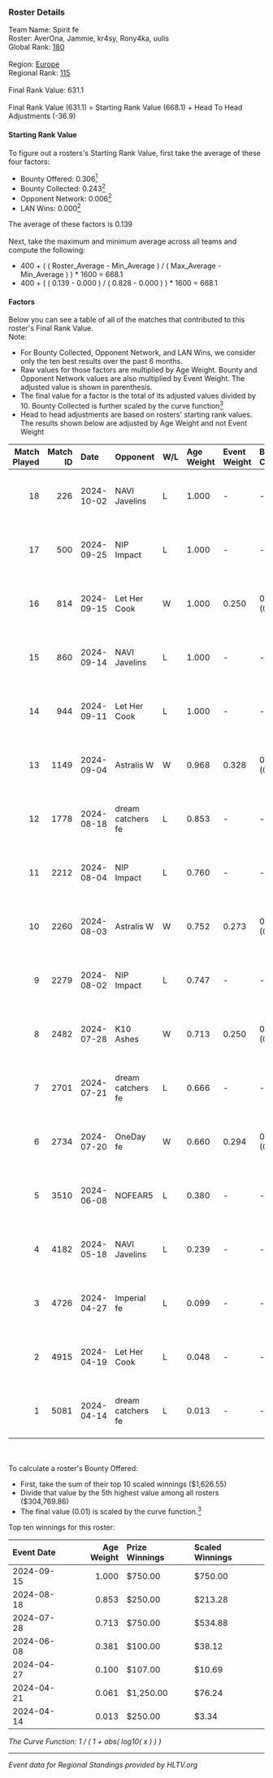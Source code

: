 ### Roster Details<br />
Team Name: Spirit fe<br />
Roster: AverOna, Jammie, kr4sy, Rony4ka, uulis<br />
Global Rank: [180](../../standings_global_2024_10_09.md)<br />
<br />
Region: [Europe]( ../../standings_europe_2024_10_09.md)<br />
Regional Rank: [115]( ../../standings_europe_2024_10_09.md)<br />
<br />
Final Rank Value:  631.1<br />
<br />
Final Rank Value (631.1) = Starting Rank Value (668.1) + Head To Head Adjustments (-36.9)<br />

#### Starting Rank Value<br />
To figure out a rosters's Starting Rank Value, first take the average of these four factors:<br />
- Bounty Offered: 0.306[<sup>1</sup>](#table2)
- Bounty Collected: 0.243[<sup>2</sup>](#table1)
- Opponent Network: 0.006[<sup>2</sup>](#table1)
- LAN Wins: 0.000[<sup>2</sup>](#table1)

The average of these factors is 0.139<br />
<br />
Next, take the maximum and minimum average across all teams and compute the following:<br />
- 400 + ( ( Roster_Average - Min_Average ) / ( Max_Average - Min_Average ) ) * 1600 = 668.1
- 400 + ( ( 0.139 - 0.000 ) / ( 0.828 - 0.000 ) ) * 1600 = 668.1


#### Factors<br />
Below you can see a table of all of the matches that contributed to this roster's Final Rank Value.<br />
Note:<br />

- For Bounty Collected, Opponent Network, and LAN Wins, we consider only the ten best results over the past 6 months.
- Raw values for those factors are multiplied by Age Weight. Bounty and Opponent Network values are also multiplied by Event Weight. The adjusted value is shown in parenthesis.
- The final value for a factor is the total of its adjusted values divided by 10. Bounty Collected is further scaled by the curve function[<sup>3</sup>](#curveFunction)
- Head to head adjustments are based on rosters' starting rank values. The results shown below are adjusted by Age Weight and not Event Weight
<span id="table1"></span><br />


| Match Played | Match ID | Date       | Opponent          | W/L | Age Weight | Event Weight | Bounty Collected | Opponent Network | LAN Wins  | H2H Adj. | Roster                                   |
| -: | -: | :- | :- | :- | :- | :- | :- | :- | :- | -: | :- |
|           18 |      226 | 2024-10-02 | NAVI Javelins     | L   | 1.000      | -            | -                | -                | -         |    -8.69 | AverOna, Jammie, kr4sy, Rony4ka, uulis   |
|           17 |      500 | 2024-09-25 | NIP Impact        | L   | 1.000      | -            | -                | -                | -         |   -12.65 | AverOna, Jammie, kr4sy, Rony4ka, uulis   |
|           16 |      814 | 2024-09-15 | Let Her Cook      | W   | 1.000      | 0.250        | 0.029 (0.007)    | 0.101 (0.025)    | 0 (0.000) |    21.01 | AverOna, Jammie, kr4sy, Rony4ka, uulis   |
|           15 |      860 | 2024-09-14 | NAVI Javelins     | L   | 1.000      | -            | -                | -                | -         |   -10.61 | AverOna, Jammie, kr4sy, Rony4ka, uulis   |
|           14 |      944 | 2024-09-11 | Let Her Cook      | L   | 1.000      | -            | -                | -                | -         |   -10.51 | AverOna, Jammie, kr4sy, Rony4ka, uulis   |
|           13 |     1149 | 2024-09-04 | Astralis W        | W   | 0.968      | 0.328        | 0.000 (0.000)    | 0.069 (0.022)    | 0 (0.000) |    13.49 | AverOna, Jammie, kr4sy, Rony4ka, uulis   |
|           12 |     1778 | 2024-08-18 | dream catchers fe | L   | 0.853      | -            | -                | -                | -         |   -10.27 | AverOna, Jammie, kr4sy, Rony4ka, uulis   |
|           11 |     2212 | 2024-08-04 | NIP Impact        | L   | 0.760      | -            | -                | -                | -         |   -11.11 | AverOna, Jammie, Rony4ka, tenweri, uulis |
|           10 |     2260 | 2024-08-03 | Astralis W        | W   | 0.752      | 0.273        | 0.000 (0.000)    | 0.069 (0.014)    | 0 (0.000) |    10.65 | irbitka, Jammie, Rony4ka, tenweri, uulis |
|            9 |     2279 | 2024-08-02 | NIP Impact        | L   | 0.747      | -            | -                | -                | -         |   -11.11 | AverOna, Jammie, Rony4ka, tenweri, uulis |
|            8 |     2482 | 2024-07-28 | K10 Ashes         | W   | 0.713      | 0.250        | 0.001 (0.000)    | 0.000 (0.000)    | 0 (0.000) |     6.91 | AverOna, Jammie, Rony4ka, tenweri, uulis |
|            7 |     2701 | 2024-07-21 | dream catchers fe | L   | 0.666      | -            | -                | -                | -         |    -9.35 | AverOna, Jammie, Rony4ka, tenweri, uulis |
|            6 |     2734 | 2024-07-20 | OneDay fe         | W   | 0.660      | 0.294        | 0.001 (0.000)    | 0.000 (0.000)    | 0 (0.000) |     6.35 | AverOna, Jammie, Rony4ka, tenweri, uulis |
|            5 |     3510 | 2024-06-08 | NOFEAR5           | L   | 0.380      | -            | -                | -                | -         |    -6.60 | AverOna, Jammie, Rony4ka, tenweri, uulis |
|            4 |     4182 | 2024-05-18 | NAVI Javelins     | L   | 0.239      | -            | -                | -                | -         |    -2.89 | AverOna, Jammie, Rony4ka, tenweri, uulis |
|            3 |     4726 | 2024-04-27 | Imperial fe       | L   | 0.099      | -            | -                | -                | -         |    -0.85 | AverOna, Jammie, Rony4ka, tenweri, uulis |
|            2 |     4915 | 2024-04-19 | Let Her Cook      | L   | 0.048      | -            | -                | -                | -         |    -0.54 | AverOna, Jammie, Rony4ka, tenweri, uulis |
|            1 |     5081 | 2024-04-14 | dream catchers fe | L   | 0.013      | -            | -                | -                | -         |    -0.19 | AverOna, Jammie, Rony4ka, tenweri, uulis |

<br />
<span id="table2"></span><br />
To calculate a roster's Bounty Offered:<br />

- First, take the sum of their top 10 scaled winnings ($1,626.55)
- Divide that value by the 5th highest value among all rosters ($304,769.86)
- The final value (0.01) is scaled by the curve function.[<sup>3</sup>](#curveFunction)

Top ten winnings for this roster:<br />

| Event Date | Age Weight | Prize Winnings | Scaled Winnings |
| :- | -: | :- | :- |
| 2024-09-15 |      1.000 | $750.00        | $750.00         |
| 2024-08-18 |      0.853 | $250.00        | $213.28         |
| 2024-07-28 |      0.713 | $750.00        | $534.88         |
| 2024-06-08 |      0.381 | $100.00        | $38.12          |
| 2024-04-27 |      0.100 | $107.00        | $10.69          |
| 2024-04-21 |      0.061 | $1,250.00      | $76.24          |
| 2024-04-14 |      0.013 | $250.00        | $3.34           |


<span id="curveFunction"></span>_The Curve Function: 1 / ( 1 + abs( log10( x ) ) )_<br />

---
_Event data for Regional Standings provided by HLTV.org_<br />
